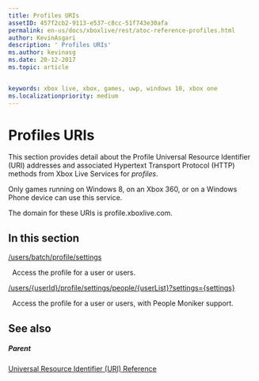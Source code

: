 ```yaml
---
title: Profiles URIs
assetID: 457f2cb2-9113-e537-c8cc-51f743e30afa
permalink: en-us/docs/xboxlive/rest/atoc-reference-profiles.html
author: KevinAsgari
description: ' Profiles URIs'
ms.author: kevinasg
ms.date: 20-12-2017
ms.topic: article


keywords: xbox live, xbox, games, uwp, windows 10, xbox one
ms.localizationpriority: medium
---
```



# Profiles URIs
 
This section provides detail about the Profile Universal Resource Identifier (URI) addresses and associated Hypertext Transport Protocol (HTTP) methods from Xbox Live Services for *profiles*.
 
Only games running on Windows 8, on an Xbox 360, or on a Windows Phone device can use this service.
 
The domain for these URIs is profile.xboxlive.com.
 
<a id="ID4EPB"></a>

 
## In this section

[/users/batch/profile/settings](uri-usersbatchprofilesettings.md)

&nbsp;&nbsp;Access the profile for a user or users.

[/users/{userId}/profile/settings/people/{userList}?settings={settings}](uri-usersuseridprofilesettingspeopleuserlist.md)

&nbsp;&nbsp;Access the profile for a user or users, with People Moniker support.
 
<a id="ID4EYB"></a>

 
## See also
 
<a id="ID4E1B"></a>

 
##### Parent 

[Universal Resource Identifier (URI) Reference](../atoc-xboxlivews-reference-uris.md)

   